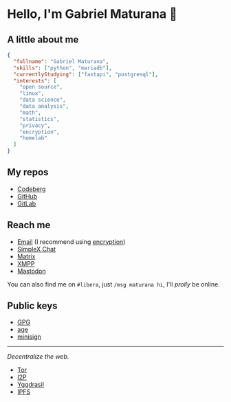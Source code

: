 # Hello, I'm Gabriel Maturana 👋

## A little about me

```json
{
  "fullname": "Gabriel Maturana", 
  "skills": ["python", "mariadb"],
  "currentlyStudying": ["fastapi", "postgresql"],
  "interests": [
    "open source",
    "linux",
    "data science",
    "data analysis",
    "math",
    "statistics",
    "privacy",
    "encryption",
    "homelab"
  ]
}
```

## My repos

- [Codeberg](https://codeberg.org/imMaturana)
- [GitHub](https://github.com/imMaturana)
- [GitLab](https://gitlab.com/imMaturana)

## Reach me

- [Email](mailto:maturana.dev@gmail.com) (I recommend using [encryption](#public-keys))
- [SimpleX Chat](https://simplex.chat/contact#/?v=1-4&smp=smp%3A%2F%2FZKe4uxF4Z_aLJJOEsC-Y6hSkXgQS5-oc442JQGkyP8M%3D%40smp17.simplex.im%2FGc4D9UhHY5wwdzv-32obKoce4MQlpxeP%23%2F%3Fv%3D1-2%26dh%3DMCowBQYDK2VuAyEA_biKYlPCLc8-kxnC2bv-y34oXG6uUgy0yHkgyUy6vjg%253D%26srv%3Dogtwfxyi3h2h5weftjjpjmxclhb5ugufa5rcyrmg7j4xlch7qsr5nuqd.onion)
- [Matrix](https://matrix.to/#/@maturana_:matrix.org)
- [XMPP](xmpp:maturana@conversations.im?omemo-sid-682227059=0916e6f80cbdfb38adc4a04eb16eb0ce92014850eb476f1fd69c3ce1199e4a47)
- [Mastodon](https://bolha.us/@maturana)

You can also find me on `#libera`, just `/msg maturana hi`, I'll _prolly_ be online.

## Public keys

- [GPG](https://codeberg.org/imMaturana/public-keys/raw/branch/master/public-key.gpg)
- [age](https://codeberg.org/imMaturana/public-keys/raw/branch/master/age-pubkey.txt)
- [minisign](https://codeberg.org/imMaturana/public-keys/raw/branch/master/minisign.pub)

---

_Decentralize the web._

- [Tor](https://torproject.org)
- [I2P](https://geti2p.net)
- [Yggdrasil](https://yggdrasil-network.github.io)
- [IPFS](https://ipfs.tech)
